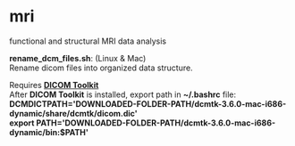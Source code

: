 mri
==========

functional and structural MRI data analysis

**rename_dcm_files.sh**: (Linux & Mac)  
Rename dicom files into organized data structure.

Requires [**DICOM Toolkit**](http://dicom.offis.de/dcmtk.php.en)  
After **DICOM Toolkit** is installed, export path in **~/.bashrc** file:  
**DCMDICTPATH='DOWNLOADED-FOLDER-PATH/dcmtk-3.6.0-mac-i686-dynamic/share/dcmtk/dicom.dic'**  
**export PATH='DOWNLOADED-FOLDER-PATH/dcmtk-3.6.0-mac-i686-dynamic/bin:$PATH'**  


